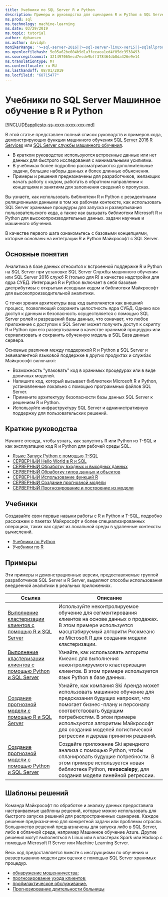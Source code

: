 ```yaml
---
title: Учебники по SQL Server R и Python
description: Примеры и руководства для сценариев R и Python в SQL Server Службы машинного обучения.
ms.prod: sql
ms.technology: machine-learning
ms.date: 03/29/2019
ms.topic: tutorial
author: dphansen
ms.author: davidph
monikerRange: '>=sql-server-2016||>=sql-server-linux-ver15||=sqlallproducts-allversions'
ms.openlocfilehash: 5e05a62be604b9d1a3feeaea1ed4f05dc3538493
ms.sourcegitcommit: 321497065ecd7ecde9bff378464db8da426e9e14
ms.translationtype: MT
ms.contentlocale: ru-RU
ms.lasthandoff: 08/01/2019
ms.locfileid: "68715477"
---
```

# <a name="sql-server-machine-learning-tutorials-in-r-and-python"></a>Учебники по SQL Server Машинное обучение в R и Python
[!INCLUDE[appliesto-ss-xxxx-xxxx-xxx-md](../../includes/appliesto-ss-xxxx-xxxx-xxx-md.md)]

В этой статье представлен полный список руководств и примеров кода, демонстрирующих функции машинного обучения [SQL Server 2016 R Services](../install/sql-r-services-windows-install.md) или [SQL Server службы машинного обучения](../install/sql-machine-learning-services-windows-install.md). 

+ В кратком руководстве используются встроенные данные или нет данных для быстрого исследования с минимальными усилиями.
+ В учебниках более подробно рассматриваются дополнительные задачи, большие наборы данных и более длинные объяснения.
+ Примеры и решения предназначены для разработчиков, желающих начать работу с кодом, работать в обратном направлении к концепциям и занятиям для заполнения сведений о пропусках.

Вы узнаете, как использовать библиотеки R и Python с резидентными реляционными данными в том же рабочем контексте, как использовать SQL Server хранимые процедуры для запуска и развертывания пользовательского кода, а также как вызывать библиотеки Microsoft R и Python для высокопроизводительных данных. задачи научные и машинного обучения.

В качестве первого шага ознакомьтесь с базовыми концепциями, которые основаны на интеграции R и Python Майкрософт с SQL Server.

## <a name="concepts"></a>Основные понятия

Аналитика в базе данных относится к встроенной поддержке R и Python на SQL Server при установке SQL Server Службы машинного обучения или SQL Server 2016 служб R (только для R) в качестве надстройки для ядра СУБД. Интеграция R и Python включает в себя базовые дистрибутивы с открытым исходным кодом и библиотеки Майкрософт для высокопроизводительной аналитики.

С точки зрения архитектуры ваш код выполняется как внешний процесс, позволяющий сохранить целостность ядра СУБД. Однако все доступ к данным и безопасность осуществляется с помощью SQL Server ролей и разрешений базы данных, что означает, что любое приложение с доступом к SQL Server может получить доступ к скрипту R и Python при его развертывании в качестве хранимой процедуры или сериализовать и сохранить обученную модель в SQL База данных сервера.

Основные различия между поддержкой R и Python в SQL Server и эквивалентной языковой поддержке в других продуктах и службах Майкрософт включают:

+ Возможность "упаковать" код в хранимых процедурах или в виде двоичных моделей.
+ Напишите код, который вызывает библиотеки Microsoft R и Python, установленные локально с помощью программных файлов SQL Server.
+ Примените архитектуру безопасности базы данных SQL Server к решениям R и Python.
+ Используйте инфраструктуру SQL Server и административную поддержку для пользовательских решений.

## <a name="quickstarts"></a>Краткие руководства

Начните отсюда, чтобы узнать, как запустить R или Python из T-SQL и как эксплуатацию код R и Python для рабочей среды SQL.

+ [Языке Запуск Python с помощью T-SQL](run-python-using-t-sql.md)
+ [CЕРВЕРНЫЙ Hello World в R и SQL](rtsql-using-r-code-in-transact-sql-quickstart.md)
+ [CЕРВЕРНЫЙ Обработку входных и выходных данных](rtsql-working-with-inputs-and-outputs.md)
+ [CЕРВЕРНЫЙ Обработку типов данных и объектов](rtsql-r-and-sql-data-types-and-data-objects.md)
+ [CЕРВЕРНЫЙ Использование функций R](rtsql-using-r-functions-with-sql-server-data.md)
+ [CЕРВЕРНЫЙ Создание прогнозной модели](rtsql-create-a-predictive-model-r.md)
+ [CЕРВЕРНЫЙ Прогнозирование и построение из модели](rtsql-predict-and-plot-from-model.md)

## <a name="tutorials"></a>Учебники

Создавайте свои первые навыки работы с R и Python и T-SQL, подробно расскажем о пакетах Майкрософт и более специализированных операциях, таких как сдвиг из локальной среды в удаленные контексты вычислений.

+ [Учебники по Python](sql-server-python-tutorials.md)
+ [Учебники по R](sql-server-r-tutorials.md)

<a name ="bkmk_samples"></a>

## <a name="samples"></a>Примеры

Эти примеры и демонстрационные версии, предоставляемые группой разработчиков SQL Server и R Server, выделяют способы использования внедренной аналитики в реальных приложениях.

| Ссылка | Описание | 
|------|-------------|
| [Выполнение кластеризации клиентов с помощью R и SQL Server](https://microsoft.github.io/sql-ml-tutorials/R/customerclustering/) | Используйте неконтролируемое обучение для сегментирования клиентов на основе данных о продажах. В этом примере используется масштабируемый алгоритм Ркскмеанс из Microsoft R для создания модели кластеризации. |
| [Выполнение кластеризации клиентов с помощью Python и SQL Server](https://microsoft.github.io/sql-ml-tutorials/python/customerclustering/) | Узнайте, как использовать алгоритм Кмеанс для выполнения неконтролируемого кластеризации клиентов. В этом примере используется язык Python в базе данных.| SQL Server 2017 |
| [Создание прогнозной модели с помощью R и SQL Server](https://microsoft.github.io/sql-ml-tutorials/R/rentalprediction) | Узнайте, как компания Ski Аренда может использовать машинное обучение для предсказания будущих напрокат, что помогает бизнес-плану и персоналу соответствовать будущим потребностям. В этом примере используются алгоритмы Майкрософт для создания моделей логистической регрессии и дерева принятия решений. | 
| [Создание прогнозной модели с помощью Python и SQL Server](https://microsoft.github.io/sql-ml-tutorials/python/rentalprediction/) | Создайте приложение Ski арендного анализа с помощью Python, чтобы спланировать будущие потребности. В этом примере используется новая библиотека Python, **revoscalepy**, для создания модели линейной регрессии. | 

<a name="bkmk_solutions"></a>

## <a name="solution-templates"></a>Шаблоны решений

Команда Майкрософт по обработке и анализу данных предоставила настраиваемые шаблоны решений, которые можно использовать для быстрого запуска решений для распространенных сценариев. Каждое решение предназначено для конкретной задачи или проблемы отрасли. Большинство решений предназначены для запуска либо в SQL Server, либо в облачной среде, например Машинное обучение Azure. Другие решения могут выполняться в Linux или в кластерах Spark или Hadoop с помощью Microsoft R Server или Machine Learning Server.

Весь код предоставляется вместе с инструкциями по обучению и развертыванию модели для оценки с помощью SQL Server хранимых процедур.

+ [обнаружение мошенничества;](https://gallery.cortanaanalytics.com/Tutorial/Online-Fraud-Detection-Template-with-SQL-Server-R-Services-1)
+ [прогнозирование ухода клиентов;](https://gallery.cortanaanalytics.com/Tutorial/Customer-Churn-Prediction-Template-with-SQL-Server-R-Services-1)
+ [профилактическое обслуживание.](https://gallery.cortanaanalytics.com/Tutorial/Predictive-Maintenance-Template-with-SQL-Server-R-Services-1)
+ [Прогнозирование длительности больницы](https://gallery.cortanaintelligence.com/Solution/Predicting-Length-of-Stay-in-Hospitals-1)

